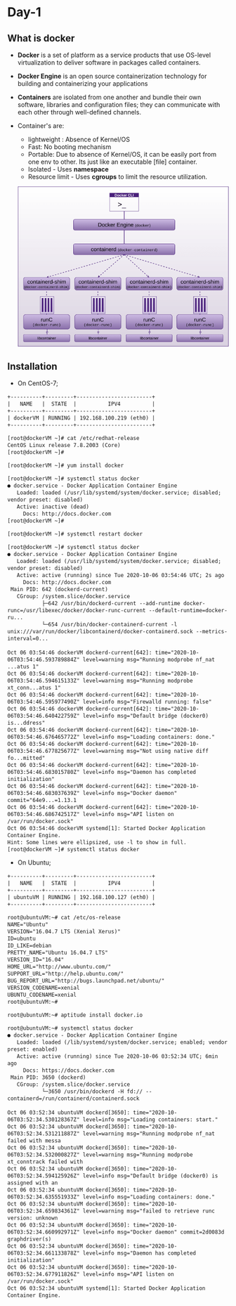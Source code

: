 # Day-1
## What is docker
* **Docker** is a set of platform as a service products that use OS-level virtualization to deliver software in packages called containers.

* **Docker Engine** is an open source containerization technology for building and containerizing your applications

* **Containers** are isolated from one another and bundle their own software, libraries and configuration files; they can communicate with each other through well-defined channels.

* Container's are:
  * lightweight : Absence of Kernel/OS
  * Fast: No booting mechanism
  * Portable: Due to absence of Kernel/OS, it can be easily port from one env to other. Its just like an executable [file] container.
  * Isolated - Uses **namespace**
  * Resource limit - Uses **cgroups** to limit the resource utilization.

  ![Image ipa](https://github.com/NileshChandekar/docker-101/blob/main/images/1.png)

## Installation
* On CentOS-7;

~~~
+----------+---------+------------------------+
|   NAME   |  STATE  |          IPV4          |
+----------+---------+------------------------+
| dockerVM | RUNNING | 192.168.100.219 (eth0) |
+----------+---------+------------------------+
~~~

~~~
[root@dockerVM ~]# cat /etc/redhat-release
CentOS Linux release 7.8.2003 (Core)
[root@dockerVM ~]#
~~~

~~~
[root@dockerVM ~]# yum install docker
~~~

~~~
[root@dockerVM ~]# systemctl status docker
● docker.service - Docker Application Container Engine
   Loaded: loaded (/usr/lib/systemd/system/docker.service; disabled; vendor preset: disabled)
   Active: inactive (dead)
     Docs: http://docs.docker.com
[root@dockerVM ~]#
~~~

~~~
[root@dockerVM ~]# systemctl restart docker
~~~

~~~
[root@dockerVM ~]# systemctl status docker
● docker.service - Docker Application Container Engine
   Loaded: loaded (/usr/lib/systemd/system/docker.service; disabled; vendor preset: disabled)
   Active: active (running) since Tue 2020-10-06 03:54:46 UTC; 2s ago
     Docs: http://docs.docker.com
 Main PID: 642 (dockerd-current)
   CGroup: /system.slice/docker.service
           ├─642 /usr/bin/dockerd-current --add-runtime docker-runc=/usr/libexec/docker/docker-runc-current --default-runtime=docker-ru...
           └─654 /usr/bin/docker-containerd-current -l unix:///var/run/docker/libcontainerd/docker-containerd.sock --metrics-interval=0...

Oct 06 03:54:46 dockerVM dockerd-current[642]: time="2020-10-06T03:54:46.593789884Z" level=warning msg="Running modprobe nf_nat ...atus 1"
Oct 06 03:54:46 dockerVM dockerd-current[642]: time="2020-10-06T03:54:46.594615133Z" level=warning msg="Running modprobe xt_conn...atus 1"
Oct 06 03:54:46 dockerVM dockerd-current[642]: time="2020-10-06T03:54:46.595977490Z" level=info msg="Firewalld running: false"
Oct 06 03:54:46 dockerVM dockerd-current[642]: time="2020-10-06T03:54:46.640422759Z" level=info msg="Default bridge (docker0) is...ddress"
Oct 06 03:54:46 dockerVM dockerd-current[642]: time="2020-10-06T03:54:46.676465772Z" level=info msg="Loading containers: done."
Oct 06 03:54:46 dockerVM dockerd-current[642]: time="2020-10-06T03:54:46.677825677Z" level=warning msg="Not using native diff fo...mitted"
Oct 06 03:54:46 dockerVM dockerd-current[642]: time="2020-10-06T03:54:46.683015780Z" level=info msg="Daemon has completed initialization"
Oct 06 03:54:46 dockerVM dockerd-current[642]: time="2020-10-06T03:54:46.683037639Z" level=info msg="Docker daemon" commit="64e9...=1.13.1
Oct 06 03:54:46 dockerVM dockerd-current[642]: time="2020-10-06T03:54:46.686742517Z" level=info msg="API listen on /var/run/docker.sock"
Oct 06 03:54:46 dockerVM systemd[1]: Started Docker Application Container Engine.
Hint: Some lines were ellipsized, use -l to show in full.
[root@dockerVM ~]# systemctl status docker
~~~~


* On Ubuntu;

~~~
+----------+---------+------------------------+
|   NAME   |  STATE  |          IPV4          |
+----------+---------+------------------------+
| ubuntuVM | RUNNING | 192.168.100.127 (eth0) |
+----------+---------+------------------------+
~~~

~~~
root@ubuntuVM:~# cat /etc/os-release
NAME="Ubuntu"
VERSION="16.04.7 LTS (Xenial Xerus)"
ID=ubuntu
ID_LIKE=debian
PRETTY_NAME="Ubuntu 16.04.7 LTS"
VERSION_ID="16.04"
HOME_URL="http://www.ubuntu.com/"
SUPPORT_URL="http://help.ubuntu.com/"
BUG_REPORT_URL="http://bugs.launchpad.net/ubuntu/"
VERSION_CODENAME=xenial
UBUNTU_CODENAME=xenial
root@ubuntuVM:~#
~~~

~~~
root@ubuntuVM:~# aptitude install docker.io
~~~

~~~
root@ubuntuVM:~# systemctl status docker
● docker.service - Docker Application Container Engine
   Loaded: loaded (/lib/systemd/system/docker.service; enabled; vendor preset: enabled)
   Active: active (running) since Tue 2020-10-06 03:52:34 UTC; 6min ago
     Docs: https://docs.docker.com
 Main PID: 3650 (dockerd)
   CGroup: /system.slice/docker.service
           └─3650 /usr/bin/dockerd -H fd:// --containerd=/run/containerd/containerd.sock

Oct 06 03:52:34 ubuntuVM dockerd[3650]: time="2020-10-06T03:52:34.530128367Z" level=info msg="Loading containers: start."
Oct 06 03:52:34 ubuntuVM dockerd[3650]: time="2020-10-06T03:52:34.531211887Z" level=warning msg="Running modprobe nf_nat failed with messa
Oct 06 03:52:34 ubuntuVM dockerd[3650]: time="2020-10-06T03:52:34.532000827Z" level=warning msg="Running modprobe xt_conntrack failed with
Oct 06 03:52:34 ubuntuVM dockerd[3650]: time="2020-10-06T03:52:34.594125926Z" level=info msg="Default bridge (docker0) is assigned with an
Oct 06 03:52:34 ubuntuVM dockerd[3650]: time="2020-10-06T03:52:34.635551933Z" level=info msg="Loading containers: done."
Oct 06 03:52:34 ubuntuVM dockerd[3650]: time="2020-10-06T03:52:34.659834361Z" level=warning msg="failed to retrieve runc version: unknown
Oct 06 03:52:34 ubuntuVM dockerd[3650]: time="2020-10-06T03:52:34.660992971Z" level=info msg="Docker daemon" commit=2d0083d graphdriver(s)
Oct 06 03:52:34 ubuntuVM dockerd[3650]: time="2020-10-06T03:52:34.661133878Z" level=info msg="Daemon has completed initialization"
Oct 06 03:52:34 ubuntuVM dockerd[3650]: time="2020-10-06T03:52:34.677911826Z" level=info msg="API listen on /var/run/docker.sock"
Oct 06 03:52:34 ubuntuVM systemd[1]: Started Docker Application Container Engine.
~~~
